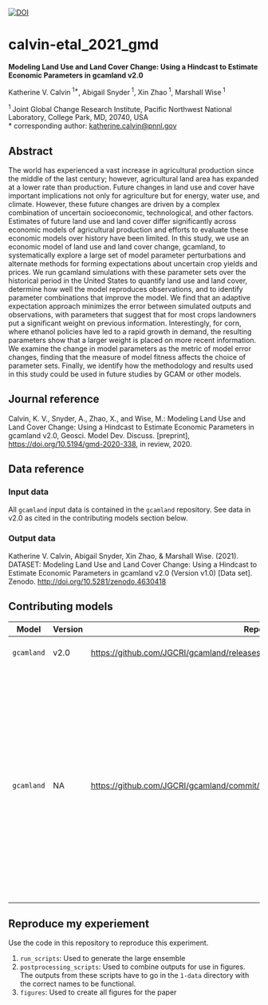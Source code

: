 [![DOI](https://zenodo.org/badge/DOI/10.5281/zenodo.4631131.svg)](https://doi.org/10.5281/zenodo.4631131)


# calvin-etal_2021_gmd
**Modeling Land Use and Land Cover Change: Using a Hindcast to Estimate Economic Parameters in gcamland v2.0**

Katherine V. Calvin<sup> 1\*</sup>, Abigail Snyder<sup> 1</sup>, Xin Zhao<sup> 1</sup>, Marshall Wise<sup> 1</sup>

<sup>1 </sup> Joint Global Change Research Institute, Pacific Northwest National Laboratory, College Park, MD, 20740, USA  
\* corresponding author: katherine.calvin@pnnl.gov

## Abstract
The world has experienced a vast increase in agricultural production since the middle of the last century; however, agricultural land area has expanded at a lower rate than production. Future changes in land use and cover have important implications not only for agriculture but for energy, water use, and climate. However, these future changes are driven by a complex combination of uncertain socioeconomic, technological, and other factors. Estimates of future land use and land cover differ significantly across economic models of agricultural production and efforts to evaluate these economic models over history have been limited. In this study, we use an economic model of land use and land cover change, gcamland, to systematically explore a large set of model parameter perturbations and alternate methods for forming expectations about uncertain crop yields and prices. We run gcamland simulations with these parameter sets over the historical period in the United States to quantify land use and land cover, determine how well the model reproduces observations, and to identify parameter combinations that improve the model. We find that an adaptive expectation approach minimizes the error between simulated outputs and observations, with parameters that suggest that for most crops landowners put a significant weight on previous information. Interestingly, for corn, where ethanol policies have led to a rapid growth in demand, the resulting parameters show that a larger weight is placed on more recent information. We examine the change in model parameters as the metric of model error changes, finding that the measure of model fitness affects the choice of parameter sets. Finally, we identify how the methodology and results used in this study could be used in future studies by GCAM or other models.

## Journal reference
Calvin, K. V., Snyder, A., Zhao, X., and Wise, M.: Modeling Land Use and Land Cover Change: Using a Hindcast to Estimate Economic Parameters in gcamland v2.0, Geosci. Model Dev. Discuss. [preprint], https://doi.org/10.5194/gmd-2020-338, in review, 2020.

## Data reference
### Input data
All `gcamland` input data is contained in the `gcamland` repository. See data in v2.0 as cited in the contributing models section below.

### Output data
Katherine V. Calvin, Abigail Snyder, Xin Zhao, & Marshall Wise. (2021). DATASET: Modeling Land Use and Land Cover Change: Using a Hindcast to Estimate Economic Parameters in gcamland v2.0 (Version v1.0) [Data set]. Zenodo. http://doi.org/10.5281/zenodo.4630418  

## Contributing models
| Model | Version | Repository Link | DOI | Notes |
|-------|---------|-----------------|-----| ----- |
| `gcamland` | v2.0 | https://github.com/JGCRI/gcamland/releases/tag/v2.0 | http://doi.org/10.5281/zenodo.4071797 | General research in the paper |
| `gcamland` | NA | https://github.com/JGCRI/gcamland/commit/25e44761dc27aaaf79de444b7b212a8223a243e8 | NA | The large ensemble was created from one hash prior to the v2.0 release. The only difference between that hash and the final is that we renamed the expectation types to match the terminology in the paper. |

## Reproduce my experiement

Use the code in this repository to reproduce this experiment.

1. `run_scripts`:  Used to generate the large ensemble
2. `postprocessing_scripts`:  Used to combine outputs for use in figures. The outputs from these scripts have to go in the `1-data` directory with the correct names to be functional.  
3. `figures`:  Used to create all figures for the paper
